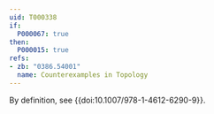 ```yaml
---
uid: T000338
if:
  P000067: true
then:
  P000015: true
refs:
- zb: "0386.54001"
  name: Counterexamples in Topology
---
```


By definition, see {{doi:10.1007/978-1-4612-6290-9}}.

